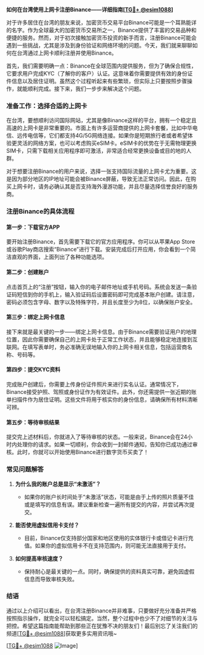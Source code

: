 **如何在台湾使用上网卡注册Binance——详细指南[[TG💪+ @esim1088](https://t.me/s/esim1088)]**

对于许多居住在台湾的朋友来说，加密货币交易平台Binance可能是一个耳熟能详的名字。作为全球最大的加密货币交易所之一，Binance提供了丰富的交易品种和便捷的服务。然而，对于初次接触加密货币投资的新手而言，注册Binance可能会遇到一些挑战，尤其是涉及到身份验证和网络环境的问题。今天，我们就来聊聊如何在台湾通过上网卡顺利注册并使用Binance。

首先，我们需要明确一点：Binance在全球范围内提供服务，但为了确保合规性，它要求用户完成KYC（了解你的客户）认证。这意味着你需要提供有效的身份证件信息以及居住证明。虽然这个过程听起来有些繁琐，但实际上只要按照步骤操作，就能顺利完成。接下来，我们一步步来解决这个问题。

### **准备工作：选择合适的上网卡**

在台湾，要想顺利访问国际网站，尤其是像Binance这样的平台，拥有一个稳定且高速的上网卡是非常重要的。市面上有许多运营商提供的上网卡套餐，比如中华电信、远传电信等，它们都支持4G/5G网络连接。如果你是短期旅行者或者希望体验更灵活的网络方案，也可以考虑购买eSIM卡。eSIM卡的优势在于无需物理更换SIM卡，只需下载相关应用程序即可激活，非常适合经常更换设备或目的地的人群。

对于想要注册Binance的用户来说，选择一张支持国际流量的上网卡尤为重要。这是因为部分地区的IP地址可能会被Binance屏蔽，导致无法正常访问。因此，在购买上网卡时，请务必确认其是否支持海外漫游功能，并且尽量选择信誉良好的服务商。

### **注册Binance的具体流程**

#### **第一步：下载官方APP**
要开始注册Binance，首先需要下载它的官方应用程序。你可以从苹果App Store或谷歌Play商店搜索“Binance”进行下载。安装完成后打开应用，你会看到一个简洁直观的界面，上面列出了各种功能选项。

#### **第二步：创建账户**
点击首页上的“注册”按钮，输入你的电子邮件地址或手机号码。系统会发送一条验证码短信到你的手机上，输入验证码后设置密码即可完成基本账户创建。请注意，密码必须包含字母、数字以及特殊字符，并且长度至少为8位，以确保账户安全。

#### **第三步：绑定上网卡信息**
接下来就是最关键的一步——绑定上网卡信息。由于Binance需要验证用户的地理位置，因此你需要确保自己的上网卡处于正常工作状态，并且能够稳定地连接到互联网。在填写表单时，务必准确无误地输入你的上网卡相关信息，包括运营商名称、号码等。

#### **第四步：提交KYC资料**
完成账户创建后，你需要上传身份证件照片来进行实名认证。通常情况下，Binance接受护照、驾照或身份证作为有效证件。此外，你还需提供一张近期的账单扫描件作为居住证明。这些文件将用于核实你的身份信息，请确保所有材料清晰可辨。

#### **第五步：等待审核结果**
提交完上述材料后，你就进入了等待审核的状态。一般来说，Binance会在24小时内处理你的请求。如果一切顺利，你会收到一封邮件通知，告知你已成功通过审核。此时，你就可以开始使用Binance进行数字货币买卖了！

### **常见问题解答**

1. **为什么我的账户总是显示“未激活”？**
   - 如果你的账户长时间处于“未激活”状态，可能是由于上传的照片质量不佳或是填写的信息有误。建议重新检查一遍所有提交的内容，并尝试再次提交。

2. **能否使用虚拟信用卡支付？**
   - 目前，Binance仅支持部分国家和地区使用的实体银行卡或借记卡进行充值。如果你的虚拟信用卡不在支持范围内，则可能无法直接用于支付。

3. **如何提高审核速度？**
   - 保持耐心是最关键的一点。同时，确保提供的资料真实可靠，避免因虚假信息而导致审核失败。

### **结语**

通过以上介绍可以看出，在台湾注册Binance并非难事，只要做好充分准备并严格按照指示操作，就完全可以轻松搞定。当然，整个过程中也少不了对细节的关注与把控。希望这篇指南能帮助到那些正在犹豫不决的朋友们！最后别忘了关注我们的频道[[TG💪+ @esim1088](https://t.me/s/esim1088)]获取更多实用资讯哦~

[[TG💪+ @esim1088](https://t.me/s/esim1088) ![Image](https://i.postimg.cc/4NQfJmqS/Snipaste-2025-05-13-00-14-12.png)]